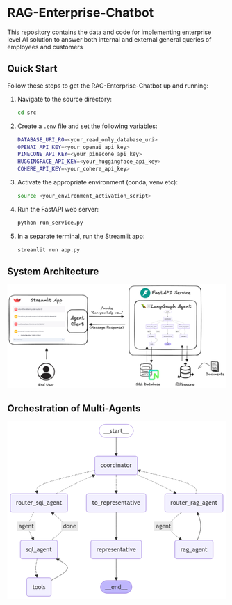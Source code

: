 # RAG-Enterprise-Chatbot

This repository contains the data and code for implementing enterprise level AI solution to answer both internal and external general queries of employees and customers
## Quick Start

Follow these steps to get the RAG-Enterprise-Chatbot up and running:

1. Navigate to the source directory:
    ```sh
    cd src
    ```

2. Create a `.env` file and set the following variables:
    ```sh
    DATABASE_URI_RO=<your_read_only_database_uri>
    OPENAI_API_KEY=<your_openai_api_key>
    PINECONE_API_KEY=<your_pinecone_api_key>
    HUGGINGFACE_API_KEY=<your_huggingface_api_key>
    COHERE_API_KEY=<your_cohere_api_key>
    ```

3. Activate the appropriate environment (conda, venv etc):
    ```sh
    source <your_environment_activation_script>
    ```

4. Run the FastAPI web server:
    ```sh
    python run_service.py
    ```

5. In a separate terminal, run the Streamlit app:
    ```sh
    streamlit run app.py
    ```

## System Architecture
![System Architecture](media/system_architecture.png)

## Orchestration of Multi-Agents
![Orchestration of Multi-Agents](media/multi_agentic_graph.png)